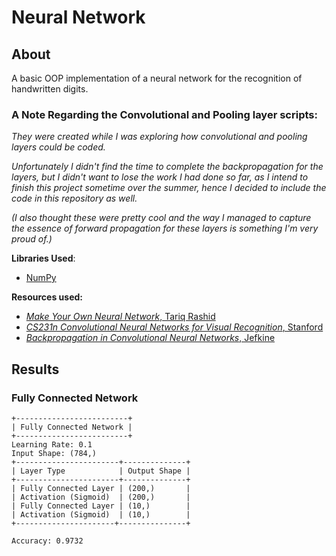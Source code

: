 # Neural Network

## About
A basic OOP implementation of a neural network for the recognition of handwritten digits.

### A Note Regarding the Convolutional and Pooling layer scripts:
*They were created while I was exploring how convolutional and pooling layers could be coded.*

*Unfortunately I didn't find the time to complete the backpropagation for the layers, but I didn't want to lose the work I had done so far, as I intend to finish this project sometime over the summer, hence I decided to include the code in this repository as well.*

*(I also thought these were pretty cool and the way I managed to capture the essence of forward propagation for these layers is something I'm very proud of.)*

**Libraries Used**:
- [NumPy](https://numpy.org/)

**Resources used:**
* [*Make Your Own Neural Network*, Tariq Rashid](https://www.amazon.co.uk/Make-Your-Own-Neural-Network-ebook/dp/B01EER4Z4G)
* [*CS231n Convolutional Neural Networks for Visual Recognition*, Stanford](https://cs231n.github.io/convolutional-networks/)
* [*Backpropagation in Convolutional Neural Networks*, Jefkine](https://www.jefkine.com/general/2016/09/05/backpropagation-in-convolutional-neural-networks/)

## Results
### Fully Connected Network
    +-------------------------+
    | Fully Connected Network |
    +-------------------------+
    Learning Rate: 0.1
    Input Shape: (784,)
    +-----------------------+--------------+
    | Layer Type            | Output Shape |
    +-----------------------+--------------+
    | Fully Connected Layer | (200,)       |
    | Activation (Sigmoid)  | (200,)       |
    | Fully Connected Layer | (10,)        |
    | Activation (Sigmoid)  | (10,)        |
    +----------------------+---------------+
    
    Accuracy: 0.9732
